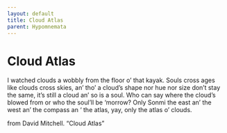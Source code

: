 ```yaml
---
layout: default
title: Cloud Atlas
parent: Hypomnemata
---
```

# Cloud Atlas

I watched clouds a wobbly from the floor o’ that kayak. Souls cross ages like clouds cross skies, an’ tho’ a cloud’s shape nor hue nor size don’t stay the same, it’s still a cloud an’ so is a soul. Who can say where the cloud’s blowed from or who the soul’ll be ‘morrow? Only Sonmi the east an’ the west an’ the compass an ‘ the atlas, yay, only the atlas o’ clouds.

from David Mitchell. “Cloud Atlas”